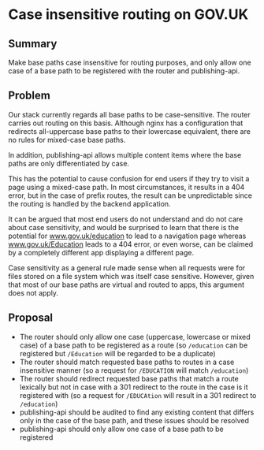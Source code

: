 # Case insensitive routing on GOV.UK

## Summary

Make base paths case insensitive for routing purposes, and only allow one case of a base path to be registered with the router and publishing-api.

## Problem

Our stack currently regards all base paths to be case-sensitive. The router carries out routing on this basis. Although nginx has a configuration that redirects all-uppercase base paths to their lowercase equivalent, there are no rules for mixed-case base paths.

In addition, publishing-api allows multiple content items where the base paths are only differentiated by case.

This has the potential to cause confusion for end users if they try to visit a page using a mixed-case path. In most circumstances, it results in a 404 error, but in the case of prefix routes, the result can be unpredictable since the routing is handled by the backend application.

It can be argued that most end users do not understand and do not care about case sensitivity, and would be surprised to learn that there is the potential for www.gov.uk/education to lead to a navigation page whereas www.gov.uk/Education leads to a 404 error, or even worse, can be claimed by a completely different app displaying a different page.

Case sensitivity as a general rule made sense when all requests were for files stored on a file system which was itself case sensitive. However, given that most of our base paths are virtual and routed to apps, this argument does not apply.

## Proposal

* The router should only allow one case (uppercase, lowercase or mixed case) of a base path to be registered as a route (so `/education` can be registered but `/Education` will be regarded to be a duplicate)
* The router should match requested base paths to routes in a case insensitive manner (so a request for `/EDUCATION` will match `/education`)
* The router should redirect requested base paths that match a route lexically but not in case with a 301 redirect to the route in the case is it registered with (so a request for `/EDUCAtion` will result in a 301 redirect to `/education`)
* publishing-api should be audited to find any existing content that differs only in the case of the base path, and these issues should be resolved
* publishing-api should only allow one case of a base path to be registered
